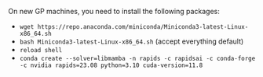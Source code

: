 On new GP machines, you need to install the following packages:

- `wget https://repo.anaconda.com/miniconda/Miniconda3-latest-Linux-x86_64.sh`
- `bash Miniconda3-latest-Linux-x86_64.sh` (accept everything default)
- `reload shell`
- `conda create --solver=libmamba -n rapids -c rapidsai -c conda-forge -c nvidia rapids=23.08 python=3.10 cuda-version=11.8`
